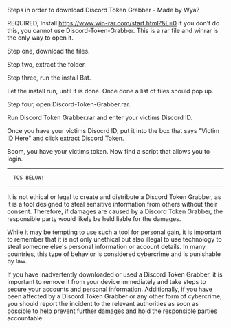 Steps in order to download Discord Token Grabber - Made by Wya?

REQUIRED, Install https://www.win-rar.com/start.html?&L=0 if you don't do this, you cannot use Discord-Token-Grabber. This is a rar file and winrar is the only way to open it.

Step one, download the files.

Step two, extract the folder.

Step three, run the install Bat.

Let the install run, until it is done. Once done a list of files should pop up.

Step four, open Discord-Token-Grabber.rar.

Run Discord Token Grabber.rar and enter your victims Discord ID.

Once you have your victims Disocrd ID, put it into the box that says "Victim ID Here" and click extract Discord Token.

Boom, you have your victims token. Now find a script that allows you to login.

------------------------
      TOS BELOW!
------------------------

It is not ethical or legal to create and distribute a Discord Token Grabber, as it is a tool designed to steal sensitive information from others without their consent. Therefore, if damages are caused by a Discord Token Grabber, the responsible party would likely be held liable for the damages.

While it may be tempting to use such a tool for personal gain, it is important to remember that it is not only unethical but also illegal to use technology to steal someone else's personal information or account details. In many countries, this type of behavior is considered cybercrime and is punishable by law.

If you have inadvertently downloaded or used a Discord Token Grabber, it is important to remove it from your device immediately and take steps to secure your accounts and personal information. Additionally, if you have been affected by a Discord Token Grabber or any other form of cybercrime, you should report the incident to the relevant authorities as soon as possible to help prevent further damages and hold the responsible parties accountable.
